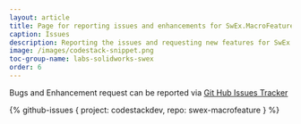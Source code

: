 ```yaml
---
layout: article
title: Page for reporting issues and enhancements for SwEx.MacroFeature framework
caption: Issues
description: Reporting the issues and requesting new features for SwEx.MacroFeature framework for managing macro features in SOLIDWORKS add-ins
image: /images/codestack-snippet.png
toc-group-name: labs-solidworks-swex
order: 6
---
```

Bugs and Enhancement request can be reported via [Git Hub Issues Tracker](https://github.com/codestackdev/swex-macrofeature/issues)

{% github-issues { project: codestackdev, repo: swex-macrofeature } %}